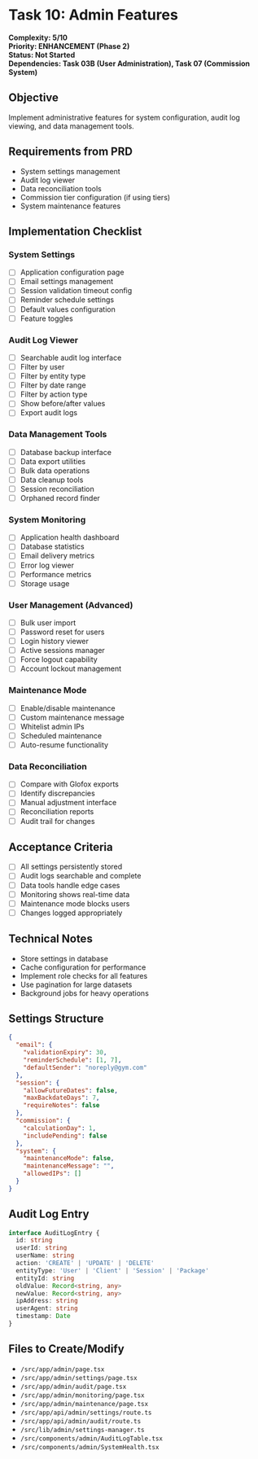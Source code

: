 # Task 10: Admin Features

**Complexity: 5/10**  
**Priority: ENHANCEMENT (Phase 2)**  
**Status: Not Started**  
**Dependencies: Task 03B (User Administration), Task 07 (Commission System)**

## Objective
Implement administrative features for system configuration, audit log viewing, and data management tools.

## Requirements from PRD
- System settings management
- Audit log viewer
- Data reconciliation tools
- Commission tier configuration (if using tiers)
- System maintenance features

## Implementation Checklist

### System Settings
- [ ] Application configuration page
- [ ] Email settings management
- [ ] Session validation timeout config
- [ ] Reminder schedule settings
- [ ] Default values configuration
- [ ] Feature toggles

### Audit Log Viewer
- [ ] Searchable audit log interface
- [ ] Filter by user
- [ ] Filter by entity type
- [ ] Filter by date range
- [ ] Filter by action type
- [ ] Show before/after values
- [ ] Export audit logs

### Data Management Tools
- [ ] Database backup interface
- [ ] Data export utilities
- [ ] Bulk data operations
- [ ] Data cleanup tools
- [ ] Session reconciliation
- [ ] Orphaned record finder

### System Monitoring
- [ ] Application health dashboard
- [ ] Database statistics
- [ ] Email delivery metrics
- [ ] Error log viewer
- [ ] Performance metrics
- [ ] Storage usage

### User Management (Advanced)
- [ ] Bulk user import
- [ ] Password reset for users
- [ ] Login history viewer
- [ ] Active sessions manager
- [ ] Force logout capability
- [ ] Account lockout management

### Maintenance Mode
- [ ] Enable/disable maintenance
- [ ] Custom maintenance message
- [ ] Whitelist admin IPs
- [ ] Scheduled maintenance
- [ ] Auto-resume functionality

### Data Reconciliation
- [ ] Compare with Glofox exports
- [ ] Identify discrepancies
- [ ] Manual adjustment interface
- [ ] Reconciliation reports
- [ ] Audit trail for changes

## Acceptance Criteria
- [ ] All settings persistently stored
- [ ] Audit logs searchable and complete
- [ ] Data tools handle edge cases
- [ ] Monitoring shows real-time data
- [ ] Maintenance mode blocks users
- [ ] Changes logged appropriately

## Technical Notes
- Store settings in database
- Cache configuration for performance
- Implement role checks for all features
- Use pagination for large datasets
- Background jobs for heavy operations

## Settings Structure
```json
{
  "email": {
    "validationExpiry": 30,
    "reminderSchedule": [1, 7],
    "defaultSender": "noreply@gym.com"
  },
  "session": {
    "allowFutureDates": false,
    "maxBackdateDays": 7,
    "requireNotes": false
  },
  "commission": {
    "calculationDay": 1,
    "includePending": false
  },
  "system": {
    "maintenanceMode": false,
    "maintenanceMessage": "",
    "allowedIPs": []
  }
}
```

## Audit Log Entry
```typescript
interface AuditLogEntry {
  id: string
  userId: string
  userName: string
  action: 'CREATE' | 'UPDATE' | 'DELETE'
  entityType: 'User' | 'Client' | 'Session' | 'Package'
  entityId: string
  oldValue: Record<string, any>
  newValue: Record<string, any>
  ipAddress: string
  userAgent: string
  timestamp: Date
}
```

## Files to Create/Modify
- `/src/app/admin/page.tsx`
- `/src/app/admin/settings/page.tsx`
- `/src/app/admin/audit/page.tsx`
- `/src/app/admin/monitoring/page.tsx`
- `/src/app/admin/maintenance/page.tsx`
- `/src/app/api/admin/settings/route.ts`
- `/src/app/api/admin/audit/route.ts`
- `/src/lib/admin/settings-manager.ts`
- `/src/components/admin/AuditLogTable.tsx`
- `/src/components/admin/SystemHealth.tsx`